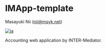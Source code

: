 # IMApp-template

Masayuki Nii (nii@msyk.net)

[![ja](https://img.shields.io/badge/lang-ja-red)](https://github.com/msyk/IMApp-template/blob/master/README.md)

Accounting web application by INTER-Mediator.
